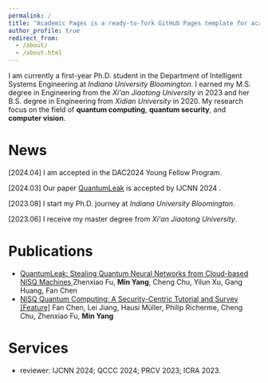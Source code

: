 ```yaml
---
permalink: /
title: "Academic Pages is a ready-to-fork GitHub Pages template for academic personal websites"
author_profile: true
redirect_from: 
  - /about/
  - /about.html
---
```


I am currently a first-year Ph.D. student in the Department of Intelligent Systems Engineering at _Indiana University Bloomington_. I earned my M.S. degree in Engineering from the _Xi'an Jiaotong University_ in 2023 and her B.S. degree in Engineering from _Xidian University_ in 2020. My research focus on the field of **quantum computing**, **quantum security**, and **computer vision**.





News
======

[2024.04] I am accepted in the DAC2024 Young Fellow Program.

[2024.03] Our paper [QuantumLeak](https://arxiv.org/abs/2403.10790) is accepted by IJCNN 2024 .

[2023.08] I start my Ph.D. journey at _Indiana University Bloomington_.

[2023.06] I receive my master degree from _Xi'an Jiaotong University_.


Publications
======
* [QuantumLeak: Stealing Quantum Neural Networks from Cloud-based NISQ Machines
](https://arxiv.org/abs/2403.10790) 
Zhenxiao Fu, **Min Yang**, Cheng Chu, Yilun Xu, Gang Huang, Fan Chen
* [NISQ Quantum Computing: A Security-Centric Tutorial and Survey [Feature]](https://ieeexplore.ieee.org/abstract/document/10460214) Fan Chen, Lei Jiang, Hausi Müller, Philip Richerme, Cheng Chu, Zhenxiao Fu, **Min Yang**



Services
======
* reviewer: IJCNN 2024; QCCC 2024; PRCV 2023; ICRA 2023.
